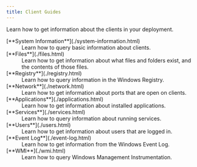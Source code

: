 ```yaml
---
title: Client Guides
---
```


Learn how to get information about the clients in your deployment.

<dl>
  <dt>[**System Information**](./system-information.html)</dt>
  <dd>Learn how to query basic information about clients.</dd>

  <dt>[**Files**](./files.html)</dt>
  <dd>Learn how to get information about what files and folders exist, and the contents of those files.</dd>

  <dt>[**Registry**](./registry.html)</dt>
  <dd>Learn how to query information in the Windows Registry.</dd>

  <dt>[**Network**](./network.html)</dt>
  <dd>Learn how to get information about ports that are open on clients.</dd>

  <dt>[**Applications**](./applications.html)</dt>
  <dd>Learn how to get information about installed applications.</dd>

  <dt>[**Services**](./services.html)</dt>
  <dd>Learn how to query information about running services.</dd>

  <dt>[**Users**](./users.html)</dt>
  <dd>Learn how to get information about users that are logged in.</dd>

  <dt>[**Event Log**](./event-log.html)</dt>
  <dd>Learn how to get information from the Windows Event Log.</dd>

  <dt>[**WMI**](./wmi.html)</dt>
  <dd>Learn how to query Windows Management Instrumentation.</dd>
</dl>

